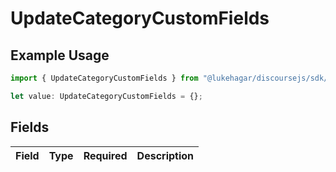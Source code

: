 # UpdateCategoryCustomFields

## Example Usage

```typescript
import { UpdateCategoryCustomFields } from "@lukehagar/discoursejs/sdk/models/operations";

let value: UpdateCategoryCustomFields = {};
```

## Fields

| Field       | Type        | Required    | Description |
| ----------- | ----------- | ----------- | ----------- |